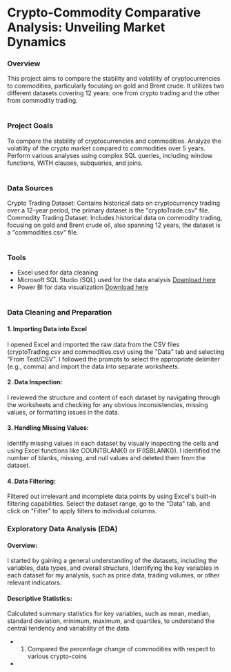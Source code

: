 # Crypto-Commodity Comparative Analysis: Unveiling Market Dynamics

### Overview
This project aims to compare the stability and volatility of cryptocurrencies to commodities, particularly focusing on gold and Brent crude. It utilizes two different datasets covering 12 years: one from crypto trading and the other from commodity trading. <br/><br/>

### Project Goals
To compare the stability of cryptocurrencies and commodities.
Analyze the volatility of the crypto market compared to commodities over 5 years.
Perform various analyses using complex SQL queries, including window functions, WITH clauses, subqueries, and joins. <br/><br/>

### Data Sources
Crypto Trading Dataset: Contains historical data on cryptocurrency trading over a 12-year period, the primary dataset is the "cryptoTrade.csv" file.
Commodity Trading Dataset: Includes historical data on commodity trading, focusing on gold and Brent crude oil, also spanning 12 years, the dataset is a "commodities.csv" file. <br/><br/>

### Tools
- Excel used for data cleaning
- Microsoft SQL Studio (SQL) used for the data analysis [Download here](https://www.bing.com/search?q=sql+server+management+studio+download&filters=dtbk:%22MCFjZ192NV9kb3dubG9hZCFjZ192NV9kb3dubG9hZCExMGFjNzM3YS1hMGQ2LTNhYmQtZDJlOC02Yzg4OTcxMzBhOTM%3d%22+sid:%2210ac737a-a0d6-3abd-d2e8-6c8897130a93%22&FORM=DEPNAV)
- Power BI for data visualization [Download here](https://www.bing.com/ck/a?!&&p=5d6550d22355fe53JmltdHM9MTcwNzYwOTYwMCZpZ3VpZD0zZWI2MzJiYS0wYmI2LTY2NzUtMDAxNi0yMDU0MGFhYjY3MGMmaW5zaWQ9NTQ5NQ&ptn=3&ver=2&hsh=3&fclid=3eb632ba-0bb6-6675-0016-20540aab670c&psq=power+bi+desktop+download&u=a1aHR0cHM6Ly93d3cubWljcm9zb2Z0LmNvbS9lbi11cy9kb3dubG9hZC9kZXRhaWxzLmFzcHg_aWQ9NTg0OTQ_b2NpZD1PUlNFQVJDSF9CaW5n&ntb=1) <br/><br/>

### Data Cleaning and Preparation
#### 1. Importing Data into Excel
I opened Excel and imported the raw data from the CSV files (cryptoTrading.csv and commodities.csv) using the "Data" tab and selecting "From Text/CSV".
I followed the prompts to select the appropriate delimiter (e.g., comma) and import the data into separate worksheets.
#### 2. Data Inspection:
I reviewed the structure and content of each dataset by navigating through the worksheets and checking for any obvious inconsistencies, missing values, or formatting issues in the data.
#### 3. Handling Missing Values:
Identify missing values in each dataset by visually inspecting the cells and using Excel functions like COUNTBLANK() or IF(ISBLANK()). I identified the number of blanks, missing, and null values and deleted them from the dataset.
#### 4. Data Filtering:
Filtered out irrelevant and incomplete data points by using Excel's built-in filtering capabilities. Select the dataset range, go to the "Data" tab, and click on "Filter" to apply filters to individual columns.

### Exploratory Data Analysis (EDA)
#### Overview:
I started by gaining a general understanding of the datasets, including the variables, data types, and overall structure, Identifying the key variables in each dataset for my analysis, such as price data, trading volumes, or other relevant indicators.
#### Descriptive Statistics:
Calculated summary statistics for key variables, such as mean, median, standard deviation, minimum, maximum, and quartiles, to understand the central tendency and variability of the data.

- 1. Compared the percentage change of commodities with respect to various crypto-coins
- 

